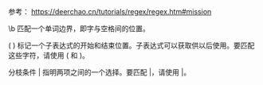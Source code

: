 参考：
https://deerchao.cn/tutorials/regex/regex.htm#mission

\b	匹配一个单词边界，即字与空格间的位置。

( )	标记一个子表达式的开始和结束位置。子表达式可以获取供以后使用。要匹配这些字符，请使用 \( 和 \)。


分枝条件
|	指明两项之间的一个选择。要匹配 |，请使用 \|。



